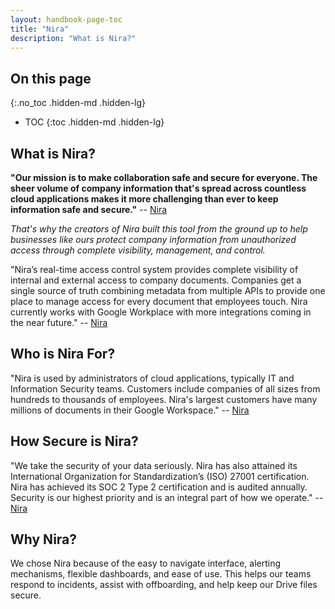 ```yaml
---
layout: handbook-page-toc
title: "Nira"
description: "What is Nira?"
---
```

<link rel="stylesheet" type="text/css" href="/stylesheets/biztech.css" />

## On this page
{:.no_toc .hidden-md .hidden-lg}

- TOC
{:toc .hidden-md .hidden-lg}

## What is Nira?

**"Our mission is to make collaboration safe and secure for everyone. The sheer volume of company information that's spread across countless cloud applications makes it more challenging than ever to keep information safe and secure."** -- [Nira](https://nira.com/about/)

_That's why the creators of Nira built this tool from the ground up to help businesses like ours protect company information from unauthorized access through complete visibility, management, and control._


"Nira’s real-time access control system provides complete visibility of internal and external access to company documents. Companies get a single source of truth combining metadata from multiple APIs to provide one place to manage access for every document that employees touch. Nira currently works with Google Workplace with more integrations coming in the near future." -- [Nira](https://nira.com/about/)


## Who is Nira For?

"Nira is used by administrators of cloud applications, typically IT and Information Security teams. Customers include companies of all sizes from hundreds to thousands of employees. Nira's largest customers have many millions of documents in their Google Workspace." -- [Nira](https://nira.com/about/)


## How Secure is Nira?

"We take the security of your data seriously. Nira has also attained its International Organization for Standardization’s (ISO) 27001 certification. Nira has achieved its SOC 2 Type 2 certification and is audited annually. Security is our highest priority and is an integral part of how we operate." -- [Nira](https://nira.com/about/)


## Why Nira?

We chose Nira because of the easy to navigate interface, alerting mechanisms, flexible dashboards, and ease of use. This helps our teams respond to incidents, assist with offboarding, and help keep our Drive files secure. 
